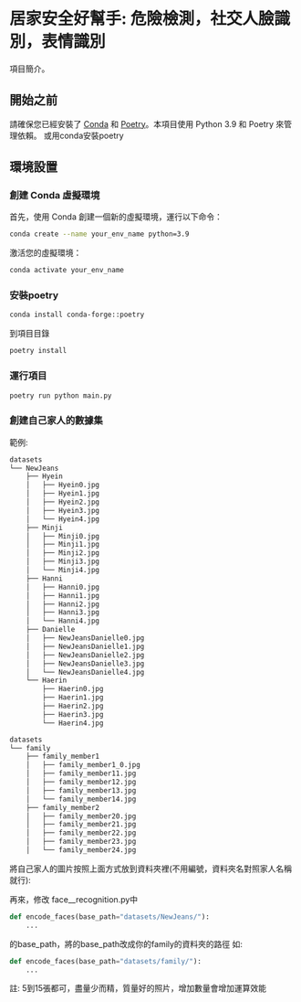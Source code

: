 # 居家安全好幫手: 危險檢測，社交人臉識別，表情識別

項目簡介。

## 開始之前

請確保您已經安裝了 [Conda](https://docs.conda.io/projects/conda/en/latest/user-guide/install/) 和 [Poetry](https://python-poetry.org/docs/#installation)。本項目使用 Python 3.9 和 Poetry 來管理依賴。
或用conda安裝poetry

## 環境設置

### 創建 Conda 虛擬環境

首先，使用 Conda 創建一個新的虛擬環境，運行以下命令：

```bash
conda create --name your_env_name python=3.9
```
激活您的虛擬環境：
```bash
conda activate your_env_name
```
### 安裝poetry
```bash
conda install conda-forge::poetry
```
到項目目錄
```bash
poetry install
```
### 運行項目
```bash
poetry run python main.py
```
### 創建自己家人的數據集
範例:
```markdown
datasets
└── NewJeans
    ├── Hyein
    │   ├── Hyein0.jpg
    │   ├── Hyein1.jpg
    │   ├── Hyein2.jpg
    │   ├── Hyein3.jpg
    │   └── Hyein4.jpg
    ├── Minji
    │   ├── Minji0.jpg
    │   ├── Minji1.jpg
    │   ├── Minji2.jpg
    │   ├── Minji3.jpg
    │   └── Minji4.jpg
    ├── Hanni
    │   ├── Hanni0.jpg
    │   ├── Hanni1.jpg
    │   ├── Hanni2.jpg
    │   ├── Hanni3.jpg
    │   └── Hanni4.jpg
    ├── Danielle
    │   ├── NewJeansDanielle0.jpg
    │   ├── NewJeansDanielle1.jpg
    │   ├── NewJeansDanielle2.jpg
    │   ├── NewJeansDanielle3.jpg
    │   └── NewJeansDanielle4.jpg
    └── Haerin
        ├── Haerin0.jpg
        ├── Haerin1.jpg
        ├── Haerin2.jpg
        ├── Haerin3.jpg
        └── Haerin4.jpg

```
```markdown
datasets
└── family
    ├── family_member1
    │   ├── family_member1_0.jpg
    │   ├── family_member11.jpg
    │   ├── family_member12.jpg
    │   ├── family_member13.jpg
    │   └── family_member14.jpg
    ├── family_member2
    │   ├── family_member20.jpg
    │   ├── family_member21.jpg
    │   ├── family_member22.jpg
    │   ├── family_member23.jpg
    │   └── family_member24.jpg


```

將自己家人的圖片按照上面方式放到資料夾裡(不用編號，資料夾名對照家人名稱就行):

再來，修改 face__recognition.py中
```python
def encode_faces(base_path="datasets/NewJeans/"):
    ...
```
的base_path，將的base_path改成你的family的資料夾的路徑
如:

```python
def encode_faces(base_path="datasets/family/"):
    ...
```
註: 5到15張都可，盡量少而精，質量好的照片，增加數量會增加運算效能

